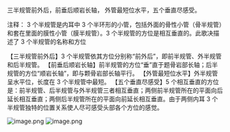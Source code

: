 三半规管前外后，前垂后顺岩长轴，
外管最短位水平，五个垂直尽感受。

注释：
3 个半规管是内耳中 3 个半环形的小管，包括外面的骨性小管（骨半规管）和套在里面的膜性小管（膜半规管）。3 个半规管的方位是相互垂直的。此歌决描述了 3 个半规管的名称和方位

【三半规管前外后】3 个半规管依其方位分别称“前外后”，即前半规管、外半规管和后半规管。
【前垂后顺岩长轴】前半规管的方位“垂”直于题骨岩部长轴；后半规管的方位“顺岩长轴”，即与颗骨岩部长轴平行。
【外管最短位水平】外半规管呈水平位，长度在 3 个半规管中最短。
【五个垂直尽感受】5 个相互垂直的方位是：前半规管、后半规管与外半规管三者相互垂直；两侧前半规管所在的平面向后延长相互垂直；两侧后半规管所在的平面向前延长相互垂直。由于两侧内耳 3 个半规管独特的位置关系使人尽可感受头部各个方位的感觉。

![image.png](https://picgo18719498306.oss-cn-guangzhou.aliyuncs.com/20250808163527204.png)
![image.png](https://picgo18719498306.oss-cn-guangzhou.aliyuncs.com/20250808163549700.png)
